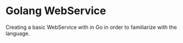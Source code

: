 # Golang WebService

Creating a basic WebService with in Go in order to familiarize with the language.